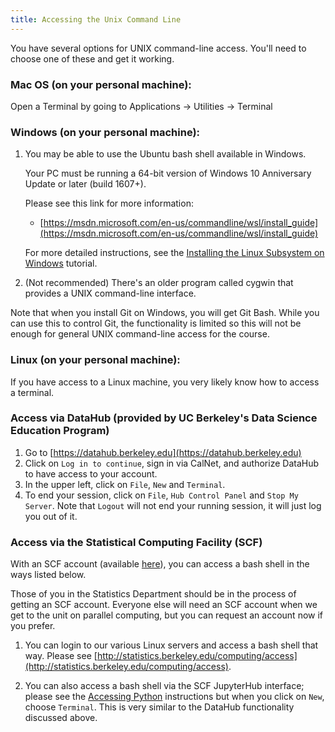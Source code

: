 ```yaml
---
title: Accessing the Unix Command Line
---
```


You have several options for UNIX command-line access. You'll need to choose one
of these and get it working.

### Mac OS (on your personal machine):

Open a Terminal by going to Applications -> Utilities -> Terminal

### Windows (on your personal machine):

1.  You may be able to use the Ubuntu bash shell available in Windows.

    Your PC must be running a 64-bit version of Windows 10 Anniversary Update or later (build 1607+).

    Please see this link for more information:

    - [https://msdn.microsoft.com/en-us/commandline/wsl/install_guide](https://msdn.microsoft.com/en-us/commandline/wsl/install_guide)
    
    For more detailed instructions, see the [Installing the Linux Subsystem on Windows](./windowsAndLinux.md) tutorial.

2. (Not recommended) There's an older program called cygwin that provides a UNIX command-line interface.

Note that when you install Git on Windows, you will get Git Bash. While you can
use this to control Git, the functionality is limited so this will not be enough
for general UNIX command-line access for the course.

### Linux (on your personal machine):

If you have access to a Linux machine, you very likely know how to access a terminal.

### Access via DataHub (provided by UC Berkeley's Data Science Education Program)

1) Go to [https://datahub.berkeley.edu](https://datahub.berkeley.edu)
2) Click on `Log in to continue`, sign in via CalNet, and authorize DataHub to have access to your account.
3) In the upper left, click on `File`, `New` and `Terminal`.
4) To end your session, click on `File`, `Hub Control Panel` and `Stop My Server`. Note that `Logout` will not end your running session, it will just log you out of it.

### Access via the Statistical Computing Facility (SCF)

With an SCF account (available [here](https://scf.berkeley.edu/account)), you can access a bash shell in the ways listed below. 

Those of you in the Statistics Department should be in the process of getting an SCF account. Everyone else will need an SCF account when we get to the unit on parallel computing, but you can request an account now if you prefer.

1. You can login to our various Linux servers and access a bash shell that way. Please see [http://statistics.berkeley.edu/computing/access](http://statistics.berkeley.edu/computing/access).

2. You can also access a bash shell via the SCF JupyterHub interface; please see the [Accessing Python](accessPython.md) instructions but when you click on `New`, choose `Terminal`. This is very similar to the DataHub functionality discussed above. 

